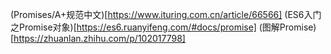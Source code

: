 (Promises/A+规范中文)[https://www.ituring.com.cn/article/66566]
(ES6入门之Promise对象)[https://es6.ruanyifeng.com/#docs/promise]
(图解Promise)[https://zhuanlan.zhihu.com/p/102017798]